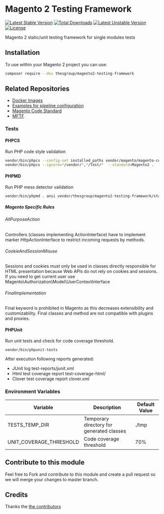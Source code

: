 # Magento 2 Testing Framework
[![Latest Stable Version](https://poser.pugx.org/thesgroup/magento2-testing-framework/v)](//packagist.org/packages/thesgroup/magento2-testing-framework) [![Total Downloads](https://poser.pugx.org/thesgroup/magento2-testing-framework/downloads)](//packagist.org/packages/thesgroup/magento2-testing-framework) [![Latest Unstable Version](https://poser.pugx.org/thesgroup/magento2-testing-framework/v/unstable)](//packagist.org/packages/thesgroup/magento2-testing-framework) [![License](https://poser.pugx.org/thesgroup/magento2-testing-framework/license)](//packagist.org/packages/thesgroup/magento2-testing-framework)

Magento 2 static/unit testing framework for single modules tests

## Installation
To use within your Magento 2 project you can use:

```bash
composer require --dev thesgroup/magento2-testing-framework
```

## Related Repositories
- [Docker Images](https://github.com/sashas777/magento-docker/)
- [Examples for pipeline configuration](https://github.com/sashas777/magento-docker-pipelines)
- [Magento Code Standard](https://github.com/magento/magento-coding-standard)
- [MFTF](https://github.com/magento/magento2-functional-testing-framework)

### Tests

#### PHPCS
Run PHP code style validation

```bash
vendor/bin/phpcs --config-set installed_paths vendor/magento/magento-coding-standard/
vendor/bin/phpcs --ignore=*/vendor/*,*/Test/*  --standard=Magento2 .
```

#### PHPMD
Run PHP mess detector validation

```bash
vendor/bin/phpmd . ansi vendor/thesgroup/magento2-testing-framework/static/phpmd/ruleset.xml --exclude vendor/,Test/
```

##### Magento Specific Rules
###### AllPurposeAction
Controllers (classes implementing ActionInterface) have to implement marker Http<Method>ActionInterface
to restrict incoming requests by methods.

###### CookieAndSessionMisuse
Sessions and cookies must only be used in classes directly responsible for HTML presentation because Web APIs do not
rely on cookies and sessions. If you need to get current user use Magento\Authorization\Model\UserContextInterface

###### FinalImplementation
Final keyword is prohibited in Magento as this decreases extensibility and customizability.
Final classes and method are not compatible with plugins and proxies.

#### PHPUnit
Run unit tests and check for code coverage threshold.

```bash
vendor/bin/phpunit-tests
```
 
After execution following reports generated:
- JUnit log test-reports/junit.xml
- Html test coverage report test-coverage-html/
- Clover test coverage report clover.xml

### Environment Variables
Variable | Description | Default Value
------------ | -------------| -------------
TESTS_TEMP_DIR | Temporary directory for generated classes | ./tmp
UNIT_COVERAGE_THRESHOLD | Code coverage threshold | 70%

## Contribute to this module
Feel free to Fork and contribute to this module and create a pull request so we will merge your changes to master branch.

## Credits
Thanks the [the contributors](https://github.com/sashas777/magento2-testing-framework/graphs/contributors)